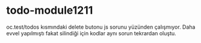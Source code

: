 # todo-module1211
oc.test/todos kısmındaki delete butonu js sorunu yüzünden çalışmıyor. 
Daha evvel yapılmıştı fakat silindiği için kodlar aynı sorun tekrardan oluştu.
